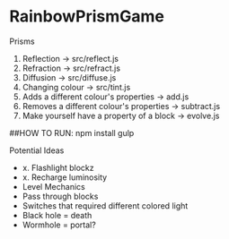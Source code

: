 # RainbowPrismGame
Prisms

1. Reflection -> src/reflect.js
2. Refraction -> src/refract.js
3. Diffusion -> src/diffuse.js
4. Changing colour -> src/tint.js
5. Adds a different colour's properties -> add.js
6. Removes a different colour's properties -> subtract.js
7. Make yourself have a property of a block -> evolve.js

##HOW TO RUN:
npm install
gulp

Potential Ideas
* x. Flashlight blockz
* x. Recharge luminosity
* Level Mechanics
* Pass through blocks
* Switches that required different colored light
* Black hole = death
* Wormhole = portal?
